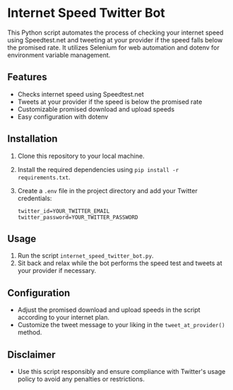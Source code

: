 # Internet Speed Twitter Bot

This Python script automates the process of checking your internet speed using Speedtest.net and tweeting at your provider if the speed falls below the promised rate. It utilizes Selenium for web automation and dotenv for environment variable management.

## Features
- Checks internet speed using Speedtest.net
- Tweets at your provider if the speed is below the promised rate
- Customizable promised download and upload speeds
- Easy configuration with dotenv

## Installation
1. Clone this repository to your local machine.
2. Install the required dependencies using `pip install -r requirements.txt`.
3. Create a `.env` file in the project directory and add your Twitter credentials:

   ```plaintext
   twitter_id=YOUR_TWITTER_EMAIL
   twitter_password=YOUR_TWITTER_PASSWORD
   ```

## Usage
1. Run the script `internet_speed_twitter_bot.py`.
2. Sit back and relax while the bot performs the speed test and tweets at your provider if necessary.

## Configuration
- Adjust the promised download and upload speeds in the script according to your internet plan.
- Customize the tweet message to your liking in the `tweet_at_provider()` method.

## Disclaimer
- Use this script responsibly and ensure compliance with Twitter's usage policy to avoid any penalties or restrictions.
